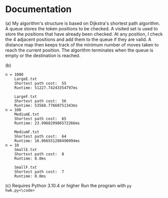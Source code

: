 # Documentation

(a)
    My algorithm's structure is based on Dijkstra's shortest path algorithm. A queue stores the token positions to be checked. A visited set is used to store the positions that have already been checked. At any position, I check the 4 adjacent positions and add them to the queue if they are valid. A distance map then keeps track of the minimum number of moves taken to reach the current position. The algorithm terminates when the queue is empty or the destination is reached.

(b)

    n = 1000
        LargeE.txt
        Shortest path cost:  55
        Runtime: 51227.74243354797ms

        LargeF.txt
        Shortest path cost:  56
        Runtime: 53568.77660751343ms
    n = 100
        MediumE.txt
        Shortest path cost:  65
        Runtime: 23.996829986572266ms

        MediumF.txt
        Shortest path cost:  64
        Runtime: 16.066551208496094ms
    n = 10
        SmallE.txt
        Shortest path cost:  8
        Runtime: 0.0ms

        SmallF.txt
        Shortest path cost:  7
        Runtime: 0.0ms

(c) Requires Python 3.10.4 or higher
    Run the program with
        <code>py hw6.py<\code>
